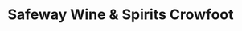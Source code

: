---
title: "Safeway Wine & Spirits Crowfoot"
url: /calgary/safeway-wine-und-spirits-crowfoot/
shop: Spirituosen
---